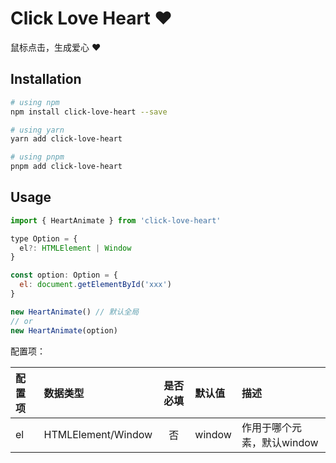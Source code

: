 # Click Love Heart ❤️

鼠标点击，生成爱心 ❤️

## Installation

``` sh
# using npm
npm install click-love-heart --save

# using yarn
yarn add click-love-heart

# using pnpm
pnpm add click-love-heart
```

## Usage

``` js
import { HeartAnimate } from 'click-love-heart'

type Option = {
  el?: HTMLElement | Window
}

const option: Option = {
  el: document.getElementById('xxx')
}

new HeartAnimate() // 默认全局
// or
new HeartAnimate(option)
```

配置项：

| 配置项 | 数据类型           | 是否必填 | 默认值 | 描述                       |
| :----- | :----------------- | :------: | :----- | :------------------------- |
| el     | HTMLElement/Window |    否    | window | 作用于哪个元素，默认window |
